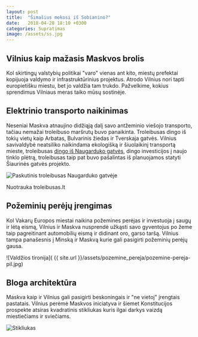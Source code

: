 ```yaml
---
layout: post
title:  "Šimašius mokosi iš Sobianino?"
date:   2018-04-28 18:10 +0300
categories: Supratimas
image: /assets/ss.jpg
---
```


## Vilnius kaip mažasis Maskvos brolis

Kol skirtingų valstybių politikai "varo" vienas ant kito, miestų prefektai kopijuoja valdymo ir
infrastruktūrinius projektus. Atrodo Vilnius nori tapti europietišku miestu, bet jo valdžia tam trukdo.
Pažvelkime, kokius sprendimus Vilniaus meras taiko mūsų sostinėje.

## Elektrinio transporto naikinimas

Neseniai Maskva atnaujino didžiąją dalį savo antžeminio viešojo transporto, tačiau nemažai troleibuso maršrutų buvo panaikinta. Troleibusas dingo iš tokių vietų kaip Arbatas, Bulvarinis žiedas ir Tverskaja gatvės. Vilnius savivaldybė neatsiliko naikindama ekologišką ir šiuolaikinį transportą mieste, troleibusas <a href="http://www.troleibusas.lt/?p=3684">dingo iš Naugarduko gatvės</a>, dingo investicijos į naujo tinklo plėtrą, troleibusas taip pat buvo pašalintas iš planuojamos statyti Šiaurinės gatvės projekto.

![Paskutinis troleibusas Naugarduko gatvėje]( http://www.troleibusas.lt/wp-content/uploads/2013/07/13_marsr_1636_Naugarduko_2.jpg )
<div class="lighter x--pt">
    Nuotrauka troleibusas.lt
</div>

## Požeminių perėjų įrengimas

Kol Vakarų Europos miestai naikina požemines perėjas ir investuoja į saugų ir lėtą eismą, Vilnius ir Maskva nusprendė užkąsti savo gyventojus po žeme taip pagreitinant automobilių eismą ir didinant oro, garso taršą. Vilnius tampa panašesnis į Minską ir Maskvą kurie gali pasigirti požeminių perėjų gausa.

![Valdžios tironija]( {{ site.url }}/assets/pozemine_pereja/pozemine-pereja-pil.jpg)


## Bloga architektūra

Maskva kaip ir Vilnius gali pasigirti beskoningais ir "ne vietoj" įrengtais pastatais. Vilnius perėmė Maskvos iniciatyva ir šiemet Konstitucijos prospekte atsiras kvadratinis stikliukas kuris ilgai darkys vaizdą miestiečiams ir sviečiams.

![Stikliukas](https://images.adsttc.com/media/images/5966/494b/b22e/38a4/e100/01bb/newsletter/Project_in_Vilnius_render_(Studio_Libeskind)_(4).jpg?1499875655)









